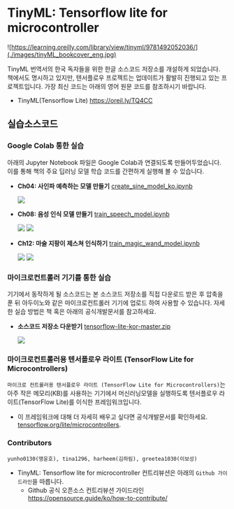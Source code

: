 # TinyML: Tensorflow lite for microcontroller 

![https://learning.oreilly.com/library/view/tinyml/9781492052036/](./images/tinyML_bookcover_eng.jpg)

TinyML 번역서의 한국 독자들을 위한 한글 소스코드 저장소를 개설하게 되었습니다. 책에서도 명시하고 있지만, 텐서플로우 프로젝트는 업데이트가 활발히 진행되고 있는 프로젝트입니다. 가장 최신 코드는 아래의 영어 원문 코드를 참조하시기 바랍니다. 

- TinyML(Tensorflow Lite) <https://oreil.ly/TQ4CC>

## 실습소스코드 

### Google Colab 통한 실습 
아래의 Jupyter Notebook 파일은 Google Colab과 연결되도록 만들어두었습니다. 이를 통해 책의 주요 딥러닝 모델 학습 코드를 간편하게 실행해 볼 수 있습니다. 

- __Ch04: 사인파 예측하는 모델 만들기__ [create_sine_model_ko.ipynb ](https://colab.research.google.com/github/yunho0130/tensorflow-lite/blob/master/tensorflow/lite/micro/examples/hello_world/create_sine_model_ko.ipynb)

    ![](./images/sinewave.png)

- __Ch08: 음성 인식 모델 만들기__ [train_speech_model.ipynb](https://colab.research.google.com/github/yunho0130/tensorflow-lite/blob/master/tensorflow/lite/micro/examples/micro_speech/train_speech_model_ko.ipynb)

    ![](./images/training_audio.gif)
    ![](./images/cross_entropy.gif)

- __Ch12: 마술 지팡이 제스쳐 인식하기__ [train_magic_wand_model.ipynb](https://colab.research.google.com/github/yunho0130/tensorflow-lite/blob/master/tensorflow/lite/micro/examples/magic_wand/train/train_magic_wand_model_kor.ipynb)

    ![](./images/training.gif)
    ![](./images/tensorboard.gif)


### 마이크로컨트롤러 기기를 통한 실습  
기기에서 동작하게 될 소스코드는 본 소스코드 저장소를 직접 다운로드 받은 후 압축을 푼 뒤 아두이노와 같은 마이크로컨트롤러 기기에 업로드 하여 사용할 수 있습니다. 자세한 실습 방법은 책 혹은 아래의 공식개발문서를 참고하세요.

- __소스코드 저장소 다운받기__ [tensorflow-lite-kor-master.zip](https://github.com/yunho0130/tensorflow-lite/archive/master.zip)

    ![](./images/microcontroller.png)

### 마이크로컨트롤러용 텐서플로우 라이트 (TensorFlow Lite for Microcontrollers)

`마이크로 컨트롤러용 텐서플로우 라이트 (TensorFlow Lite for Microcontrollers)`는 아주 작은 메모리(KB)를 사용하는 기기에서 머신러닝모델을 실행하도록 텐서플로우 라이트(TensorFlow Lite)를 이식한 프레임워크입니다. 
- 이 프레임워크에 대해 더 자세히 배우고 싶다면 공식개발문서를 확인하세요. [tensorflow.org/lite/microcontrollers](https://www.tensorflow.org/lite/microcontrollers).

### Contributors 

```
yunho0130(맹윤호), tina1296, harheem(김하림), greetea1030(이보성)
```

* TinyML: Tensorflow lite for microcontroller   컨트리뷰션은 아래의 `Github 가이드라인`을 따릅니다. 
    - Github 공식 오픈소스 컨트리뷰션 가이드라인 <https://opensource.guide/ko/how-to-contribute/>


